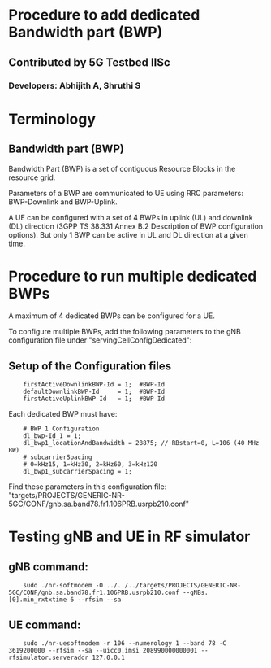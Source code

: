 # Procedure to add dedicated Bandwidth part (BWP)

## Contributed by 5G Testbed IISc 

### Developers: Abhijith A, Shruthi S

# Terminology #

## Bandwidth part (BWP) ##
Bandwidth Part (BWP) is a set of contiguous Resource Blocks in the resource grid. 

Parameters of a BWP are communicated to UE using RRC parameters: BWP-Downlink and BWP-Uplink. 

A UE can be configured with a set of 4 BWPs in uplink (UL) and downlink (DL) direction (3GPP TS 38.331 Annex B.2 Description of BWP configuration options). But only 1 BWP can be active in UL and DL direction at a given time.

# Procedure to run multiple dedicated BWPs #

A maximum of 4 dedicated BWPs can be configured for a UE.

To configure multiple BWPs, add the following parameters to the gNB configuration file under "servingCellConfigDedicated": 

## Setup of the Configuration files ##
```
    firstActiveDownlinkBWP-Id = 1;  #BWP-Id
    defaultDownlinkBWP-Id     = 1;  #BWP-Id
    firstActiveUplinkBWP-Id   = 1;  #BWP-Id
```

Each dedicated BWP must have:
```
    # BWP 1 Configuration
    dl_bwp-Id_1 = 1;
    dl_bwp1_locationAndBandwidth = 28875; // RBstart=0, L=106 (40 MHz BW)
    # subcarrierSpacing
    # 0=kHz15, 1=kHz30, 2=kHz60, 3=kHz120
    dl_bwp1_subcarrierSpacing = 1;
```   

 Find these parameters in this configuration file: "targets/PROJECTS/GENERIC-NR-5GC/CONF/gnb.sa.band78.fr1.106PRB.usrpb210.conf"
     
# Testing gNB and UE in RF simulator

## gNB command:
```
    sudo ./nr-softmodem -O ../../../targets/PROJECTS/GENERIC-NR-5GC/CONF/gnb.sa.band78.fr1.106PRB.usrpb210.conf --gNBs.[0].min_rxtxtime 6 --rfsim --sa
```

## UE command:
```
    sudo ./nr-uesoftmodem -r 106 --numerology 1 --band 78 -C 3619200000 --rfsim --sa --uicc0.imsi 208990000000001 --rfsimulator.serveraddr 127.0.0.1
```
